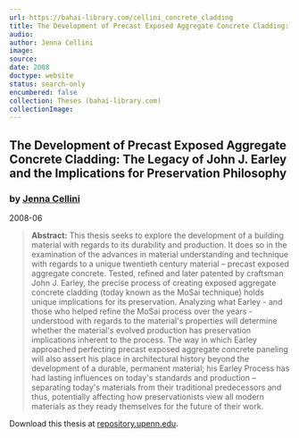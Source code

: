 ```yaml
---
url: https://bahai-library.com/cellini_concrete_cladding
title: The Development of Precast Exposed Aggregate Concrete Cladding: The Legacy of John J. Earley and the Implications for Preservation Philosophy
audio: 
author: Jenna Cellini
image: 
source: 
date: 2008
doctype: website
status: search-only
encumbered: false
collection: Theses (bahai-library.com)
collectionImage: 
---
```



## The Development of Precast Exposed Aggregate Concrete Cladding: The Legacy of John J. Earley and the Implications for Preservation Philosophy

### by [Jenna Cellini](https://bahai-library.com/author/Jenna+Cellini)

2008-06


> **Abstract:** This thesis seeks to explore the development of a building material with regards to its durability and production. It does so in the examination of the advances in material understanding and technique with regards to a unique twentieth century material – precast exposed aggregate concrete. Tested, refined and later patented by craftsman John J. Earley, the precise process of creating exposed aggregate concrete cladding (today known as the MoSai technique) holds unique implications for its preservation. Analyzing what Earley - and those who helped refine the MoSai process over the years - understood with regards to the material's properties will determine whether the material's evolved production has preservation implications inherent to the process. The way in which Earley approached perfecting precast exposed aggregate concrete paneling will also assert his place in architectural history beyond the development of a durable, permanent material; his Earley Process has had lasting influences on today's standards and production – separating today's materials from their traditional predecessors and thus, potentially affecting how preservationists view all modern materials as they ready themselves for the future of their work.

Download this thesis at [repository.upenn.edu](http://repository.upenn.edu/hp_theses/97/).